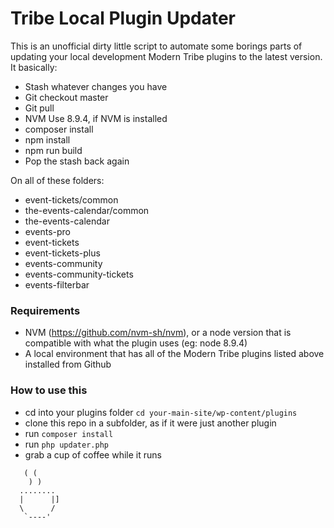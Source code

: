# Tribe Local Plugin Updater

This is an unofficial dirty little script to automate some borings parts of updating your local development Modern Tribe plugins to the latest version. It basically:

- Stash whatever changes you have
- Git checkout master
- Git pull
- NVM Use 8.9.4, if NVM is installed
- composer install
- npm install
- npm run build
- Pop the stash back again

On all of these folders:

- event-tickets/common
- the-events-calendar/common
- the-events-calendar
- events-pro
- event-tickets
- event-tickets-plus
- events-community
- events-community-tickets
- events-filterbar

### Requirements
- NVM (https://github.com/nvm-sh/nvm), or a node version that is compatible with what the plugin uses (eg: node 8.9.4)
- A local environment that has all of the Modern Tribe plugins listed above installed from Github 

### How to use this
- cd into your plugins folder `cd your-main-site/wp-content/plugins`
- clone this repo in a subfolder, as if it were just another plugin
- run `composer install`
- run `php updater.php`
- grab a cup of coffee while it runs

```
   ( (
    ) )
  ........
  |      |]
  \      / 
   `----'
```
